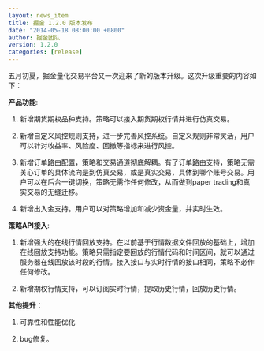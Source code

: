 ```yaml
---
layout: news_item
title: 掘金 1.2.0 版本发布
date: "2014-05-18 08:00:00 +0800"
author: 掘金团队
version: 1.2.0
categories: [release]
---
```



五月初夏，掘金量化交易平台又一次迎来了新的版本升级。这次升级重要的内容如下：

**产品功能**:

1. 新增期货期权品种支持。策略可以接入期货期权行情并进行仿真交易。

2. 新增自定义风控规则支持，进一步完善风控系统。自定义规则非常灵活，用户可以针对收益率、风险度、回撤等指标来进行风控。

3. 新增订单路由配置，策略和交易通道彻底解耦。有了订单路由支持，策略无需关心订单的具体流向是到仿真交易，或是真实交易，具体到哪个账号交易。用户可以在后台一键切换，策略无需作任何修改，从而做到paper trading和真实交易的无缝迁移。

4. 新增出入金支持。用户可以对策略增加和减少资金量，并实时生效。

**策略API接入**:

1. 新增强大的在线行情回放支持。在以前基于行情数据文件回放的基础上，增加在线回放支持功能。策略只需指定要回放的行情代码和时间区间，就可以通过服务器在线回放该时段的行情。接入接口与实时行情的接口相同，策略不必作任何修改。

2. 新增期权行情支持，可以订阅实时行情，提取历史行情，回放历史行情。

**其他提升**：

1. 可靠性和性能优化

2. bug修复。
